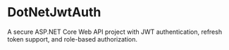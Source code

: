 # DotNetJwtAuth
 A secure ASP.NET Core Web API project with JWT authentication, refresh token support, and role-based authorization.
